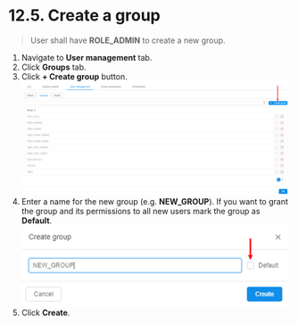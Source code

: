 # 12.5. Create a group

> User shall have **ROLE\_ADMIN** to create a new group.

1. Navigate to **User management** tab.
2. Click **Groups** tab.
3. Click **+ Create group** button.  
    ![CP_CreateGroup](attachments/CreateGroup_1.png)
4. Enter a name for the new group (e.g. **NEW\_GROUP**). If you want to grant the group and its permissions to all new users mark the group as **Default**.  
    ![CP_CreateGroup](attachments/CreateGroup_2.png)
5. Click **Create**.